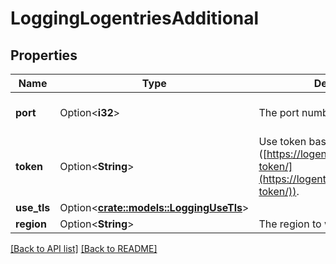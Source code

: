# LoggingLogentriesAdditional

## Properties

Name | Type | Description | Notes
------------ | ------------- | ------------- | -------------
**port** | Option<**i32**> | The port number. | [default to 20000]
**token** | Option<**String**> | Use token based authentication ([https://logentries.com/doc/input-token/](https://logentries.com/doc/input-token/)). | 
**use_tls** | Option<[**crate::models::LoggingUseTls**](LoggingUseTls.md)> |  | 
**region** | Option<**String**> | The region to which to stream logs. | 

[[Back to API list]](../README.md#documentation-for-api-endpoints) [[Back to README]](../README.md)


